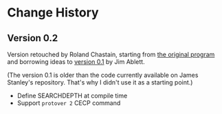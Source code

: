 # Change History

## Version 0.2

Version retouched by Roland Chastain, starting from [the original program][1] and borrowing ideas to [version 0.1][2] by Jim Ablett.

(The version 0.1 is older than the code currently available on James Stanley's repository. That's why I didn't use it as a starting point.)

* Define SEARCHDEPTH at compile time
* Support `protover 2` CECP command

[1]: https://github.com/jes/zoe
[2]: http://kirr.homeunix.org/chess/engines/Jim%20Ablett/ZOE/
